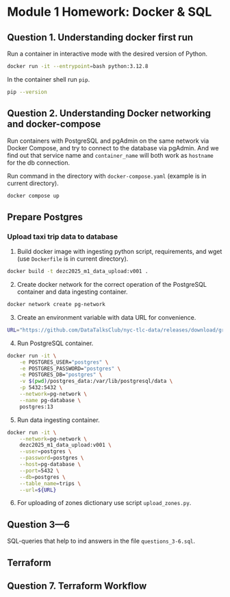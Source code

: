 # Module 1 Homework: Docker & SQL

## Question 1. Understanding docker first run

Run a container in interactive mode with the desired version of Python.

```sh
docker run -it --entrypoint=bash python:3.12.8
```

In the container shell run `pip`.

```sh
pip --version
```

## Question 2. Understanding Docker networking and docker-compose

Run containers with PostgreSQL and pgAdmin on the same network via Docker Compose, and try to connect to the database via pgAdmin. And we find out that service name and `container_name` will both work as `hostname` for the db connection.

Run command in the directory with `docker-compose.yaml` (example is in current directory).

```sh
docker compose up
```

##  Prepare Postgres

### Upload taxi trip data to database

1. Build docker image with ingesting python script, requirements, and wget (use `Dockerfile` is in current directory).

```sh
docker build -t dezc2025_m1_data_upload:v001 .
```

2. Create docker network for the correct operation of the PostgreSQL container and data ingesting container.

```sh
docker network create pg-network
```

3. Create an environment variable with data URL for convenience.

```sh
URL="https://github.com/DataTalksClub/nyc-tlc-data/releases/download/green/green_tripdata_2019-10.csv.gz"
```

4. Run PostgreSQL container.

```sh
docker run -it \
    -e POSTGRES_USER="postgres" \
    -e POSTGRES_PASSWORD="postgres" \
    -e POSTGRES_DB="postgres" \
    -v $(pwd)/postgres_data:/var/lib/postgresql/data \
    -p 5432:5432 \
    --network=pg-network \
    --name pg-database \
    postgres:13
```

5. Run data ingesting container.

```sh
docker run -it \
    --network=pg-network \
    dezc2025_m1_data_upload:v001 \
    --user=postgres \
    --password=postgres \
    --host=pg-database \
    --port=5432 \
    --db=postgres \
    --table_name=trips \
    --url=${URL}
```

6. For uploading of zones dictionary use script `upload_zones.py`.

## Question 3—6

SQL-queries that help to ind answers in the file `questions_3-6.sql`.

## Terraform

## Question 7. Terraform Workflow


